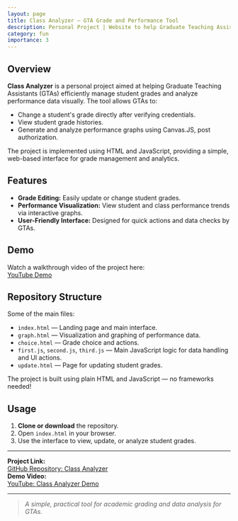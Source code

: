 ```yaml
---
layout: page
title: Class Analyzer — GTA Grade and Performance Tool
description: Personal Project | Website to help Graduate Teaching Assistants (GTAs) manage, change, and analyze student grades using interactive graphs.
category: fun
importance: 3
---
```


## Overview

**Class Analyzer** is a personal project aimed at helping Graduate Teaching Assistants (GTAs) efficiently manage student grades and analyze performance data visually. The tool allows GTAs to:
- Change a student's grade directly after verifying credentials.
- View student grade histories.
- Generate and analyze performance graphs using Canvas.JS, post authorization.

The project is implemented using HTML and JavaScript, providing a simple, web-based interface for grade management and analytics.

## Features

- **Grade Editing:** Easily update or change student grades.
- **Performance Visualization:** View student and class performance trends via interactive graphs.
- **User-Friendly Interface:** Designed for quick actions and data checks by GTAs.

## Demo

Watch a walkthrough video of the project here:  
[YouTube Demo](https://www.youtube.com/watch?v=-EFIhJOTr34)

## Repository Structure

Some of the main files:
- `index.html` — Landing page and main interface.
- `graph.html` — Visualization and graphing of performance data.
- `choice.html` — Grade choice and actions.
- `first.js`, `second.js`, `third.js` — Main JavaScript logic for data handling and UI actions.
- `update.html` — Page for updating student grades.

The project is built using plain HTML and JavaScript — no frameworks needed!

## Usage

1. **Clone or download** the repository.
2. Open `index.html` in your browser.
3. Use the interface to view, update, or analyze student grades.

---

**Project Link:**  
[GitHub Repository: Class Analyzer](https://github.com/pinakirm/Class-Analyzer)  
**Demo Video:**  
[YouTube: Class Analyzer Demo](https://www.youtube.com/watch?v=-EFIhJOTr34)

---

> _A simple, practical tool for academic grading and data analysis for GTAs._
